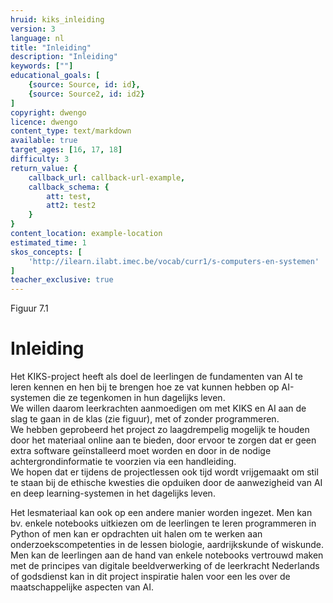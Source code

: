 ```yaml
---
hruid: kiks_inleiding
version: 3
language: nl
title: "Inleiding"
description: "Inleiding"
keywords: [""]
educational_goals: [
    {source: Source, id: id}, 
    {source: Source2, id: id2}
]
copyright: dwengo
licence: dwengo
content_type: text/markdown
available: true
target_ages: [16, 17, 18]
difficulty: 3
return_value: {
    callback_url: callback-url-example,
    callback_schema: {
        att: test,
        att2: test2
    }
}
content_location: example-location
estimated_time: 1
skos_concepts: [
    'http://ilearn.ilabt.imec.be/vocab/curr1/s-computers-en-systemen'
]
teacher_exclusive: true
---
```

Figuur 7.1

# Inleiding
Het KIKS-project heeft als doel de leerlingen de fundamenten van AI te leren kennen en hen bij te brengen hoe ze vat kunnen hebben op AI-systemen die ze tegenkomen in hun dagelijks leven. <br>
We willen daarom leerkrachten aanmoedigen om met KIKS en AI aan de slag te gaan in de klas (zie figuur), met of zonder programmeren.<br>
We hebben geprobeerd het project zo laagdrempelig mogelijk te houden door het materiaal online aan te bieden, door ervoor te zorgen dat er geen extra software geïnstalleerd moet worden en door in de nodige achtergrondinformatie te voorzien via een handleiding.<br>
We hopen dat er tijdens de projectlessen ook tijd wordt vrijgemaakt om stil te staan bij de ethische kwesties die opduiken door de aanwezigheid van AI en deep learning-systemen in het dagelijks leven. 

Het lesmateriaal kan ook op een andere manier worden ingezet. Men kan bv. enkele notebooks uitkiezen om de leerlingen te leren programmeren in Python of men kan er opdrachten uit halen om te werken aan onderzoekscompetenties in de lessen biologie, aardrijkskunde of wiskunde. Men kan de leerlingen aan de hand van enkele notebooks vertrouwd maken met de principes van digitale beeldverwerking of de leerkracht Nederlands of godsdienst kan in dit project inspiratie halen voor een les over de maatschappelijke aspecten van AI.